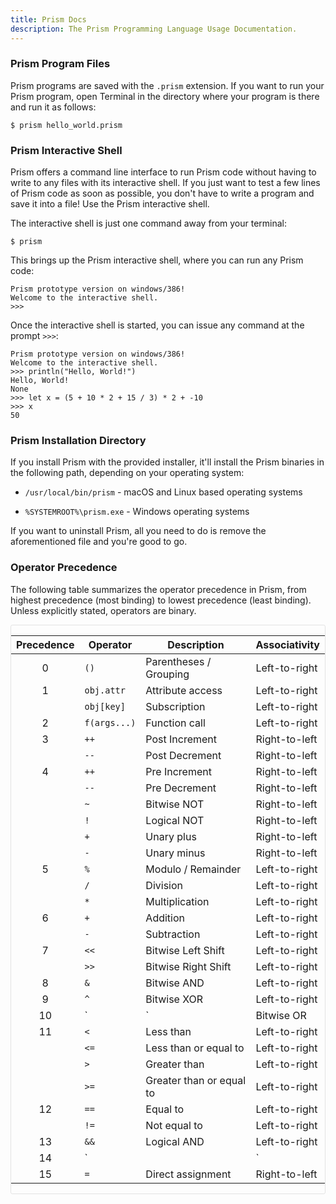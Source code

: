```yaml
---
title: Prism Docs
description: The Prism Programming Language Usage Documentation.
---
```


### Prism Program Files

Prism programs are saved with the `.prism` extension. If you want to run your
Prism program, open Terminal in the directory where your program is there and
run it as follows:

```prism
$ prism hello_world.prism
```

### Prism Interactive Shell

Prism offers a command line interface to run Prism code without having to write
to any files with its interactive shell. If you just want to test a few lines of
Prism code as soon as possible, you don't have to write a program and save it
into a file! Use the Prism interactive shell.

The interactive shell is just one command away from your terminal:

```prism
$ prism
```

This brings up the Prism interactive shell, where you can run any Prism code:

```prism
Prism prototype version on windows/386!
Welcome to the interactive shell.
>>>
```

Once the interactive shell is started, you can issue any command at the prompt
`>>>`:

```prism
Prism prototype version on windows/386!
Welcome to the interactive shell.
>>> println("Hello, World!")
Hello, World!
None
>>> let x = (5 + 10 * 2 + 15 / 3) * 2 + -10
>>> x
50
```

### Prism Installation Directory

If you install Prism with the provided installer, it'll install the Prism
binaries in the following path, depending on your operating system:

* `/usr/local/bin/prism` - macOS and Linux based operating systems

* `%SYSTEMROOT%\prism.exe` - Windows operating systems

If you want to uninstall Prism, all you need to do is remove the aforementioned
file and you're good to go.


### Operator Precedence

The following table summarizes the operator precedence in Prism, from highest
precedence (most binding) to lowest precedence (least binding). Unless
explicitly stated, operators are binary.

<div style="overflow: auto; border-radius: 3px; border: 1px solid rgba(0, 0, 0, .1)">

| Precedence    | Operator      | Description               | Associativity |
| :-----------: | ------------- | ------------------------- | ------------- |
| 0             | `()`          | Parentheses / Grouping    | Left-to-right |
| 1             | `obj.attr`    | Attribute access          | Left-to-right |
|               | `obj[key]`    | Subscription              | Left-to-right |
| 2             | `f(args...)`  | Function call             | Left-to-right |
| 3             | `++`          | Post Increment            | Right-to-left |
|               | `--`          | Post Decrement            | Right-to-left |
| 4             | `++`          | Pre Increment             | Right-to-left |
|               | `--`          | Pre Decrement             | Right-to-left |
|               | `~`           | Bitwise NOT               | Right-to-left |
|               | `!`           | Logical NOT               | Right-to-left |
|               | `+`           | Unary plus                | Right-to-left |
|               | `-`           | Unary minus               | Right-to-left |
| 5             | `%`           | Modulo / Remainder        | Left-to-right |
|               | `/`           | Division                  | Left-to-right |
|               | `*`           | Multiplication            | Left-to-right |
| 6             | `+`           | Addition                  | Left-to-right |
|               | `-`           | Subtraction               | Left-to-right |
| 7             | `<<`          | Bitwise Left Shift        | Left-to-right |
|               | `>>`          | Bitwise Right Shift       | Left-to-right |
| 8             | `&`           | Bitwise AND               | Left-to-right |
| 9             | `^`           | Bitwise XOR               | Left-to-right |
| 10            | `|`           | Bitwise OR                | Left-to-right |
| 11            | `<`           | Less than                 | Left-to-right |
|               | `<=`          | Less than or equal to     | Left-to-right |
|               | `>`           | Greater than              | Left-to-right |
|               | `>=`          | Greater than or equal to  | Left-to-right |
| 12            | `==`          | Equal to                  | Left-to-right |
|               | `!=`          | Not equal to              | Left-to-right |
| 13            | `&&`          | Logical AND               | Left-to-right |
| 14            | `||`          | Logical OR                | Left-to-right |
| 15            | `=`           | Direct assignment         | Right-to-left |

</div>
